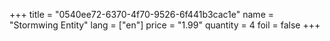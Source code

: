 +++
title = "0540ee72-6370-4f70-9526-6f441b3cac1e"
name = "Stormwing Entity"
lang = ["en"]
price = "1.99"
quantity = 4
foil = false
+++

